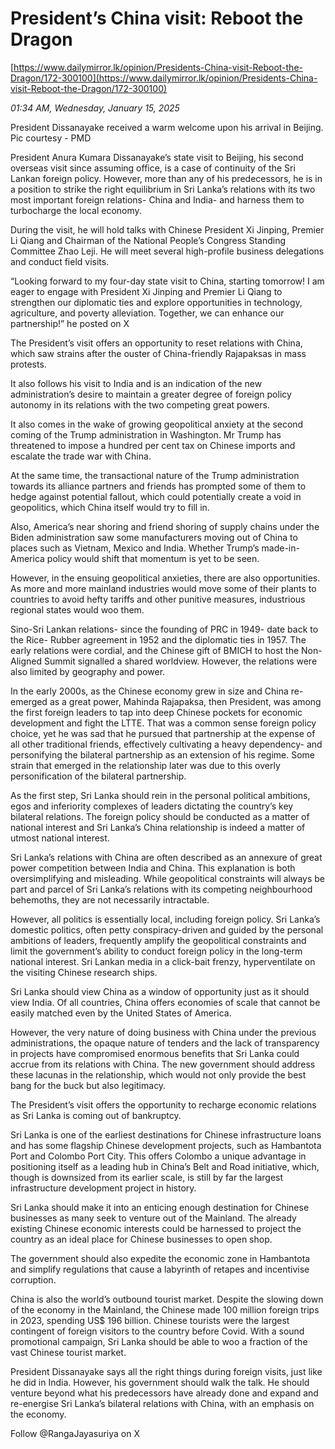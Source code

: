 # President’s China visit: Reboot the Dragon

[https://www.dailymirror.lk/opinion/Presidents-China-visit-Reboot-the-Dragon/172-300100](https://www.dailymirror.lk/opinion/Presidents-China-visit-Reboot-the-Dragon/172-300100)

*01:34 AM, Wednesday, January 15, 2025*

President Dissanayake received a warm welcome upon his arrival in Beijing. Pic courtesy - PMD

President Anura Kumara Dissanayake’s state visit to Beijing, his second overseas visit since assuming office, is a case of continuity of the Sri Lankan foreign policy. However, more than any of his predecessors, he is in a position to strike the right equilibrium in Sri Lanka’s relations with its two most important foreign relations- China and India- and harness them to turbocharge the local economy.

During the visit, he will hold talks with Chinese President Xi Jinping, Premier Li Qiang and Chairman of the National People’s Congress Standing Committee Zhao Leji. He will meet several high-profile business delegations and conduct field visits.

“Looking forward to my four-day state visit to China, starting tomorrow! I am eager to engage with President Xi Jinping and Premier Li Qiang to strengthen our diplomatic ties and explore opportunities in technology, agriculture, and poverty alleviation. Together, we can enhance our partnership!” he posted on X

The President’s visit offers an opportunity to reset relations with China, which saw strains after the ouster of China-friendly Rajapaksas in mass protests.

It also follows his visit to India and is an indication of the new administration’s desire to maintain a greater degree of foreign policy autonomy in its relations with the two competing great powers.

It also comes in the wake of growing geopolitical anxiety at the second coming of the Trump administration in Washington. Mr Trump has threatened to impose a hundred per cent tax on Chinese imports and escalate the trade war with China.

At the same time, the transactional nature of the Trump administration towards its alliance partners and friends has prompted some of them to hedge against potential fallout, which could potentially create a void in geopolitics, which China itself would try to fill in.

Also, America’s near shoring and friend shoring of supply chains under the Biden administration saw some manufacturers moving out of China to places such as Vietnam, Mexico and India. Whether Trump’s made-in-America policy would shift that momentum is yet to be seen.

However, in the ensuing geopolitical anxieties, there are also opportunities. As more and more mainland industries would move some of their plants to countries to avoid hefty tariffs and other punitive measures, industrious regional states would woo them.

Sino-Sri Lankan relations- since the founding of PRC in 1949- date back to the Rice- Rubber agreement in 1952 and the diplomatic ties in 1957. The early relations were cordial, and the Chinese gift of BMICH to host the Non-Aligned Summit signalled a shared worldview. However, the relations were also limited by geography and power.

In the early 2000s, as the Chinese economy grew in size and China re-emerged as a great power, Mahinda Rajapaksa, then President, was among the first foreign leaders to tap into deep Chinese pockets for economic development and fight the LTTE. That was a common sense foreign policy choice, yet he was sad that he pursued that partnership at the expense of all other traditional friends, effectively cultivating a heavy dependency- and personifying the bilateral partnership as an extension of his regime. Some strain that emerged in the relationship later was due to this overly personification of the bilateral partnership.

As the first step, Sri Lanka should rein in the personal political ambitions, egos and inferiority complexes of leaders dictating the country’s key bilateral relations. The foreign policy should be conducted as a matter of national interest and Sri Lanka’s China relationship is indeed a matter of utmost national interest.

Sri Lanka’s relations with China are often described as an annexure of great power competition between India and China. This explanation is both oversimplifying and misleading. While geopolitical constraints will always be part and parcel of Sri Lanka’s relations with its competing neighbourhood behemoths, they are not necessarily intractable.

However, all politics is essentially local, including foreign policy. Sri Lanka’s domestic politics, often petty conspiracy-driven and guided by the personal ambitions of leaders, frequently amplify the geopolitical constraints and limit the government’s ability to conduct foreign policy in the long-term national interest. Sri Lankan media in a click-bait frenzy, hyperventilate on the visiting Chinese research ships.

Sri Lanka should view China as a window of opportunity just as it should view India. Of all countries, China offers economies of scale that cannot be easily matched even by the United States of America.

However, the very nature of doing business with China under the previous administrations, the opaque nature of tenders and the lack of transparency in projects have compromised enormous benefits that Sri Lanka could accrue from its relations with China. The new government should address these lacunas in the relationship, which would not only provide the best bang for the buck but also legitimacy.

The President’s visit offers the opportunity to recharge economic relations as Sri Lanka is coming out of bankruptcy.

Sri Lanka is one of the earliest destinations for Chinese infrastructure loans and has some flagship Chinese development projects, such as Hambantota Port and Colombo Port City. This offers Colombo a unique advantage in positioning itself as a leading hub in China’s Belt and Road initiative, which, though is downsized from its earlier scale, is still by far the largest infrastructure development project in history.

Sri Lanka should make it into an enticing enough destination for Chinese businesses as many seek to venture out of the Mainland. The already existing Chinese economic interests could be harnessed to project the country as an ideal place for Chinese businesses to open shop.

The government should also expedite the economic zone in Hambantota and simplify regulations that cause a labyrinth of retapes and incentivise corruption.

China is also the world’s outbound tourist market. Despite the slowing down of the economy in the Mainland, the Chinese made 100 million foreign trips in 2023, spending US$ 196 billion. Chinese tourists were the largest contingent of foreign visitors to the country before Covid. With a sound promotional campaign, Sri Lanka should be able to woo a fraction of the vast Chinese tourist market.

President Dissanayake says all the right things during foreign visits, just like he did in India. However, his government should walk the talk. He should venture beyond what his predecessors have already done and expand and re-energise Sri Lanka’s bilateral relations with China, with an emphasis on the economy.

Follow @RangaJayasuriya on X

